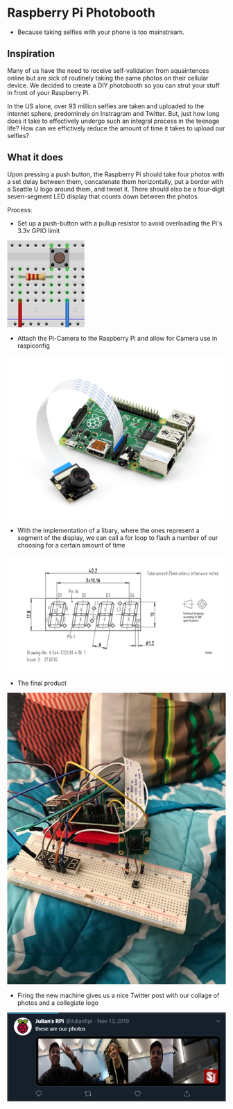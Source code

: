 # Raspberry Pi Photobooth
- Because taking selfies with your phone is too mainstream.

## Inspiration

Many of us have the need to receive self-validation from aquaintences online but are sick of routinely taking the same photos on their cellular device.  We decided to create a DIY photobooth so you can strut your stuff in front of your Raspberry Pi.

In the US alone, over 93 million selfies are taken and uploaded to the internet sphere, predominely on Instragram and Twitter.  But, just how long does it take to effectively undergo such an integral process in the teenage life?  How can we effictively reduce the amount of time it takes to upload our selfies? 

## What it does
Upon pressing a push button, the Raspberry Pi should take four photos with a set delay between them, concatenate them horizontally, put a border with a Seattle U logo around them, and tweet it.  There should also be a four-digit seven-segment LED display that counts down between the photos.

Process:
- Set up a push-button with a pullup resistor to avoid overloading the Pi's 3.3v GPIO limit

![Step 1](https://github.com/JulianSaturno/RPi-Photobooth/blob/master/images/pushbutton.PNG)

- Attach the Pi-Camera to the Raspberry Pi and allow for Camera use in raspiconfig

![Step 2](https://github.com/JulianSaturno/RPi-Photobooth/blob/master/images/picamera.png)

- With the implementation of a libary, where the ones represent a segment of the display, we can call a for loop to flash a number of our choosing for a certain amount of time

![Step 3](https://github.com/JulianSaturno/RPi-Photobooth/blob/master/images/segment.png)

- The final product 

![Step 4](https://github.com/JulianSaturno/RPi-Photobooth/blob/master/images/final-product.png)

- Firing the new machine gives us a nice Twitter post with our collage of photos and a collegiate logo

![Step 5](https://github.com/JulianSaturno/RPi-Photobooth/blob/master/images/twitterpost.png)
